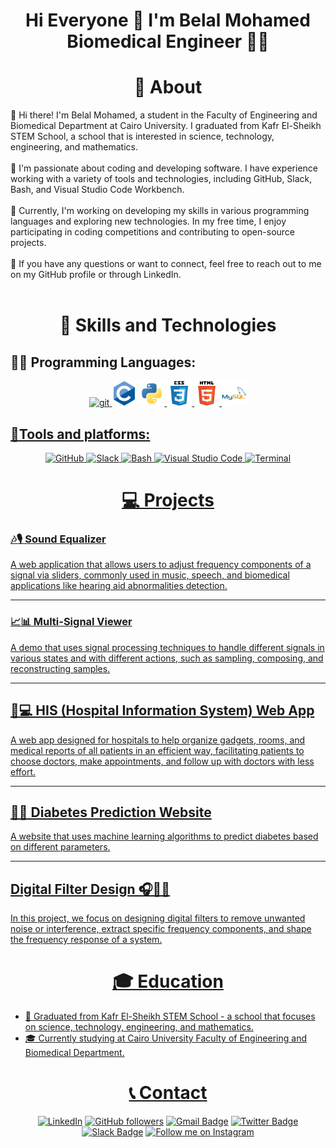 <h1 align="center">Hi Everyone 👋 I'm Belal Mohamed <br> Biomedical Engineer 👨‍🔬 </h1>

<h1 align="center"> 🌠 About </h1>
<p>👋 Hi there! I'm Belal Mohamed, a student in the Faculty of Engineering and Biomedical Department at Cairo University. I graduated from Kafr El-Sheikh STEM School, a school that is interested in science, technology, engineering, and mathematics.<br><br>
🔭 I'm passionate about coding and developing software. I have experience working with a variety of tools and technologies, including GitHub, Slack, Bash, and Visual Studio Code Workbench.<br><br>
🌱 Currently, I'm working on developing my skills in various programming languages and exploring new technologies. In my free time, I enjoy participating in coding competitions and contributing to open-source projects.<br><br>
💬 If you have any questions or want to connect, feel free to reach out to me on my GitHub profile or through LinkedIn.<br><br>
</p>

<h1 align="center"> 🔬 Skills and Technologies  </h1> 

## 👨‍💻 Programming Languages:
<p align="center">
 <a href="https://git-scm.com/" target="_blank" rel="noreferrer"> <img src="https://www.vectorlogo.zone/logos/git-scm/git-scm-icon.svg" alt="git" width="40" height="40"/> </a>
<img src="https://raw.githubusercontent.com/devicons/devicon/master/icons/c/c-original.svg" alt="c" width="40" height="40"/> </a> <a href="https://www.w3schools.com/cpp/" target="_blank" rel="noreferrer">
<img src="https://raw.githubusercontent.com/devicons/devicon/master/icons/python/python-original.svg" alt="python" width="40" height="40"/> </a> <a href="https://www.w3schools.com/css/" target="_blank" rel="noreferrer"> 
<img src="https://raw.githubusercontent.com/devicons/devicon/master/icons/css3/css3-original-wordmark.svg" alt="css3" width="40" height="40"/> </a> <a href="https://www.w3.org/html/" target="_blank" rel="noreferrer"> 
<img src="https://raw.githubusercontent.com/devicons/devicon/master/icons/html5/html5-original-wordmark.svg" alt="html5" width="40" height="40"/> </a> <a href="https://www.mysql.com/" target="_blank" rel="noreferrer"> 
<img src="https://raw.githubusercontent.com/devicons/devicon/master/icons/mysql/mysql-original-wordmark.svg" alt="mysql" width="40" height="40"/> </a> <a href="https://opencv.org/" target="_blank" rel="noreferrer">
  </p>
  
## 🔧Tools and platforms:

<div align="center">
 
![GitHub](https://img.shields.io/badge/-GitHub-181717?style=flat-square&logo=github)
![Slack](https://img.shields.io/badge/-Slack-4A154B?style=flat-square&logo=slack)
![Bash](https://img.shields.io/badge/-Bash-4EAA25?style=flat-square&logo=gnu-bash&logoColor=white)
![Visual Studio Code](https://img.shields.io/badge/-Visual%20Studio%20Code-007ACC?style=flat-square&logo=visual-studio-code&logoColor=white)
![Terminal](https://img.shields.io/badge/-Terminal-4D4D4D?style=flat-square&logo=windows-terminal)

</div>

<h1 align="center"> 💻 Projects </h1> 


### 🎶🎙️ Sound Equalizer

A web application that allows users to adjust frequency components of a signal via sliders, commonly used in music, speech, and biomedical applications like hearing aid abnormalities detection.

---

### 📈📊 Multi-Signal Viewer

A demo that uses signal processing techniques to handle different signals in various states and with different actions, such as sampling, composing, and reconstructing samples.

---

## 🏥💻 HIS (Hospital Information System) Web App

A web app designed for hospitals to help organize gadgets, rooms, and medical reports of all patients in an efficient way, facilitating patients to choose doctors, make appointments, and follow up with doctors with less effort.

---

## 💉🔮 Diabetes Prediction Website

A website that uses machine learning algorithms to predict diabetes based on different parameters.

---

## Digital Filter Design 🎧📡🧬

In this project, we focus on designing digital filters to remove unwanted noise or interference, extract specific frequency components, and shape the frequency response of a system.


<h1 align="center">🎓 Education</h1> 
 

- 🏫 Graduated from Kafr El-Sheikh STEM School - a school that focuses on science, technology, engineering, and mathematics.
- 🎓 Currently studying at Cairo University Faculty of Engineering and Biomedical Department.


<h1 align="center">📞 Contact</h1>  
<div align="center">

[![LinkedIn](https://img.shields.io/badge/LinkedIn-Profile-blue)]([[badge-image-url](https://www.linkedin.com/in/belal-mohamed-6120b7235/)])
[![GitHub followers](https://img.shields.io/github/followers/Belal-Mohamed?label=Follow&style=social)](https://github.com/BelalMohamed2?tab=followers)
[![Gmail Badge](https://img.shields.io/badge/-Gmail-D14836?style=flat-square&logo=Gmail&logoColor=white&link=mailto:belalmohamed.abdelkreem02@eng-st.cu.edu.eg
)](mailto:belalmohamed.abdelkreem02@eng-st.cu.edu.eg)
[![Twitter Badge](https://img.shields.io/badge/-Twitter-1DA1F2?style=flat&logo=Twitter&logoColor=white)]([https://twitter.com/](https://twitter.com/Belalmo18993616?s=08))
[![Slack Badge](https://img.shields.io/badge/-Slack-4A154B?style=flat&logo=Slack&logoColor=white)](https:app.slack.com/client/T0195LMKD1R/C019BL1RE12/rimeto_profile/U04PSM1M6DC)
[![Follow me on Instagram](https://img.shields.io/badge/-Instagram-E4405F?style=for-the-badge&logo=instagram&logoColor=white)](https://www.instagram.com//belly_abdul_kreem/?igshid=ZDdkNTZiNTM%3D/)
 </div>

